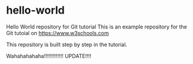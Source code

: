 # hello-world

Hello World repository for Git tutorial
This is an example repository for the Git tutoial on https://www.w3schools.com

This repository is built step by step in the tutorial.

Wahahahahaha!!!!!!!!!!!!!
UPDATE!!!!
